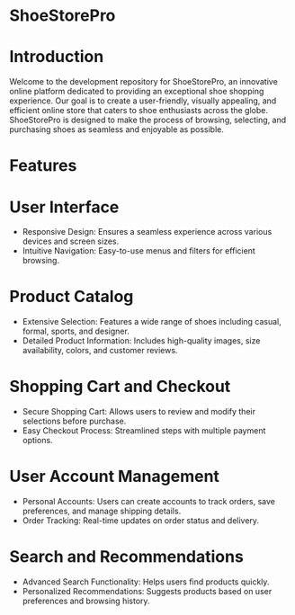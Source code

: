 # ShoeStorePro

# Introduction
Welcome to the development repository for ShoeStorePro, an innovative online platform dedicated to providing an exceptional shoe shopping experience. Our goal is to create a user-friendly, visually appealing, and efficient online store that caters to shoe enthusiasts across the globe. ShoeStorePro is designed to make the process of browsing, selecting, and purchasing shoes as seamless and enjoyable as possible.

# Features
# User Interface
 - Responsive Design: Ensures a seamless experience across various devices and screen sizes.
 - Intuitive Navigation: Easy-to-use menus and filters for efficient browsing.
# Product Catalog
 - Extensive Selection: Features a wide range of shoes including casual, formal, sports, and designer.
 - Detailed Product Information: Includes high-quality images, size availability, colors, and customer reviews.
# Shopping Cart and Checkout
 - Secure Shopping Cart: Allows users to review and modify their selections before purchase.
 - Easy Checkout Process: Streamlined steps with multiple payment options.
# User Account Management
 - Personal Accounts: Users can create accounts to track orders, save preferences, and manage shipping details.
 - Order Tracking: Real-time updates on order status and delivery.
# Search and Recommendations
 - Advanced Search Functionality: Helps users find products quickly.
 - Personalized Recommendations: Suggests products based on user preferences and browsing history.
